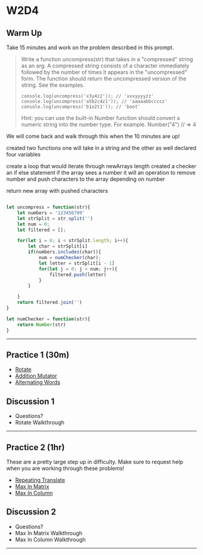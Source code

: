 # W2D4

## Warm Up

Take 15 minutes and work on the problem described in this prompt.

>Write a function uncompress(str) that takes in a "compressed" string
>as an arg. A compressed string consists of a character immediately
>followed by the number of times it appears in the "uncompressed" form.
>The function should return the uncompressed version of the string.
>See the examples.
>
>`console.log(uncompress('x3y4z2')); // 'xxxyyyyzz'`
>`console.log(uncompress('a5b2c4z1')); // 'aaaaabbccccz'`
>`console.log(uncompress('b1o2t1')); // 'boot'`
>
>Hint: you can use the built-in Number function
>should convert a numeric string into the number type.
>For example. Number("4") // => 4

We will come back and walk through this when the 10 minutes are up!

created two functions
one will take in a string and the other as well
declared four variables

create a loop that would iterate through newArrays length
created a checker an if else statement
if the array sees a number it will an operation to remove number and push characters
to the array depending on number

return new array with pushed characters

```js

let uncompress = function(str){
	let numbers = '123456789'
	let strSplit = str.split('')
	let num = 0;
	let filtered = [];

	for(let i = 0; i < strSplit.length; i++){
		let char = strSplit[i]
		if(numbers.includes(char)){
			num = numChecker(char);
			let letter = strSplit[i - 1]
			for(let j = 0; j < num; j++){
				filtered.push(letter)
			}
		}

	}
	return filtered.join('')
}

let numChecker = function(str){
	return Number(str)
}


```

---

## Practice 1 (30m)

- [Rotate]
- [Addition Mutator]
- [Alternating Words]

## Discussion 1

- Questions?
- Rotate Walkthrough

---

## Practice 2 (1hr)

These are a pretty large step up in difficulty. Make sure to request help when you are working through these problems!

- [Repeating Translate]
- [Max In Matrix]
- [Max In Column]

## Discussion 2

- Questions?
- Max In Matrix Walkthrough
- Max In Column Walkthrough

---

[Rotate]:https://open.appacademy.io/learn/js-py---pt-nov-2021-online/week-2---intermediate-functions/rotate
[Addition Mutator]:https://open.appacademy.io/learn/js-py---pt-nov-2021-online/week-2---intermediate-functions/addition-mutator
[Alternating Words]:https://open.appacademy.io/learn/js-py---pt-nov-2021-online/week-2---intermediate-functions/alternating-words
[Repeating Translate]:https://open.appacademy.io/learn/js-py---pt-nov-2021-online/week-2---intermediate-functions/repeating-translate
[Max In Matrix]:https://open.appacademy.io/learn/js-py---pt-nov-2021-online/week-2---intermediate-functions/max-in-matrix
[Max In Column]:https://open.appacademy.io/learn/js-py---pt-nov-2021-online/week-2---intermediate-functions/max-in-columns
